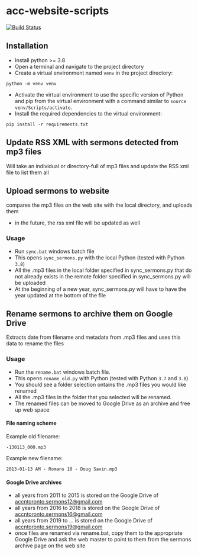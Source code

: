 # acc-website-scripts
[![Build Status](https://travis-ci.com/edmund-reinhardt/ACCN-Toronto-Scripts.svg?branch=master)](https://travis-ci.com/edmund-reinhardt/ACCN-Toronto-Scripts)
## Installation

* Install python >= 3.8
* Open a terminal and navigate 
to the project directory
* Create a virtual environment 
named `venv` in the project directory:
```shell script
python -m venv venv
```
* Activate the virtual environment to 
use the specific version of Python and 
pip from the virtual environment with a 
command similar to `source venv/Scripts/activate`.
* Install the required dependencies to 
the virtual environment:
```shell script
pip install -r requirements.txt
```


## Update RSS XML with sermons detected from mp3 files
Will take an individual or directory-full of mp3 files and update the RSS xml file to list them all


## Upload sermons to website
compares the mp3 files on the web site with the local directory, and uploads them
* in the future, the rss xml file will be updated as well

### Usage
* Run `sync.bat` windows batch file
* This opens `sync_sermons.py` with the local Python (tested with Python `3.8`) 
* All the .mp3 files in the local folder specified in sync_sermons.py that do not already exists in the remote
folder specified in sync_sermons.py will be uploaded
* At the beginning of a new year, sync_sermons.py will have to have the year updated at the bottom of the file



## Rename sermons to archive them on Google Drive
Extracts date from filename and metadata from .mp3 files and uses this data to rename the files

### Usage
* Run the `rename.bat` windows batch file.
* This opens `rename_old.py` with Python (tested with Python `3.7` and `3.8`) 
* You should see a folder selection 
ontains the .mp3 files you would like renamed
* All the .mp3 files in the folder that you selected will be renamed.
* The renamed files can be moved to Google Drive as an archive and free up web space

#### File naming scheme
Example old filename:
```
-130113_000.mp3
```
Example new filename:
```
2013-01-13 AM - Romans 10 - Doug Savin.mp3
```

#### Google Drive archives
* all years from 2011 to 2015 is stored on the Google Drive of accntoronto.sermons12@gmail.com
* all years from 2016 to 2018 is stored on the Google Drive of accntoronto.sermons16@gmail.com
* all years from 2019 to ... is stored on the Google Drive of accntoronto.sermons19@gmail.com
* once files are renamed via rename.bat, copy them to the appropriate Google Drive and 
ask the web master to point to them from the sermons archive page on the web site

